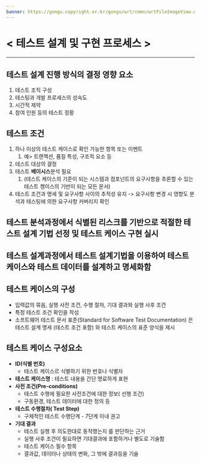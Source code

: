 ```yaml
---
banner: https://gongu.copyright.or.kr/gongu/wrt/cmmn/wrtFileImageView.do?wrtSn=11288959&filePath=L2Rpc2sxL25ld2RhdGEvMjAxNS8wMi9DTFM2OS9OVVJJXzAwMV8wNDQ1X251cmltZWRpYV8yMDE1MTIwMw==&thumbAt=Y&thumbSe=b_tbumb&wrtTy=10006
---
```

# < 테스트 설계 및 구현 프로세스 >

---

## **테스트 설계 진행 방식의 결정** 영향 요소 
1. 테스트 조직 구성 
2. 테스팅과 개발 프로세스의  성숙도 
3. 시간적 제약
4. 참여 인원 등의 테스트 정황 
## **테스트 조건**
1. 하나 이상의 테스트 케이스로 확인 가능한 항목 또는 이벤트
	1. 예> 트랜잭션, 품질 특성, 구조적 요소 등 
2. 테스트 대상의 결정
3. 테스트 **베이시스**분석 필요 
	1. (테스트 케이스의 기준이 되는 시스템과 컴포넌트의 요구사항을 추론할 수 있는 테스트 켕이스의 기반이 되는 모든 문서)
4. 테스트 조건과 명세 및 요구사항 사이의 추적성 유지 
   -> 요구사항 변경 시 영향도 분석과 테스팅에 의한 요구사항 커버리지 확인 
## 테스트 분석과정에서 식별된 **리스크를 기반**으로 **적절한 테스트 설계 기법 선정** 및 **테스트 케이스 구현** 실시

## 테스트 설계과정에서 테스트 설계기법을 이용하여 **테스트 케이스**와 **테스트 데이터**를 설계하고 명세화함
## **테스트 케이스의 구성** 
- 입력값의 묶음, 실행 사전 조건, 수행 절차, 기대 결과와 실행 사후 조건 
- 특정 테스트 조건 확인을 작성 
- 소프트웨어 테스트 문서 표준(Standard for Software Test Documentation) 은 테스트 설계 명세 (테스트 조건 포함) 와 테스트 케이스의 표준 양식을 제시

## 테스트 케이스 구성요소
- **ID(식별 번호)**
	- 테스트 케이스르 식별하기 위한 번호나 식별자 
- **테스트 케이스명** : 테스트 내용을 간단 명료하게 표현 
- **사전 조건(Pre-conditions)** 
	- 테스트 수행에 필요한 사전조건에 대한 정보( 선행 조건)
	- 구동환경, 테스트 데이터에 대한 정의 등 
- **테스트 수행절차( Test Step)** 
	- 구체적인 테스트 수행단계 - 7단계 이내 권고 
- **기대 결과** 
	- 테스트 실행 후 의도한대로 동작했는지 를 판단하는 근거 
	- 실행 사후 조건이 필요하면 기대결과에 포함하거나 별도로 기술함 
	- 테스트 케이스 필수 항목 
	- 결과값, 데이터나 상태의 변화, 그 밖에 결과등을 기술 
 
